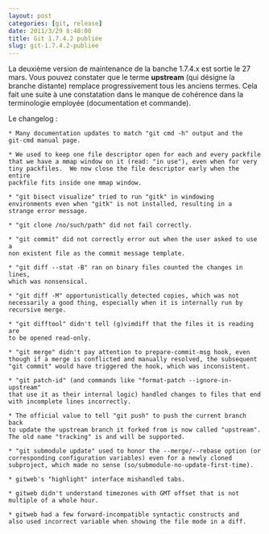 ```yaml
---
layout: post
categories: [git, release]
date: 2011/3/29 8:48:00
title: Git 1.7.4.2 publiée
slug: git-1.7.4.2-publiee
---
```


La deuxième version de maintenance de la banche 1.7.4.x est sortie le 27 mars. Vous pouvez constater que le terme **upstream** (qui désigne la branche distante) remplace progressivement tous les anciens termes. Cela fait une suite à une constatation dans le manque de cohérence dans la terminologie employée (documentation et commande).

Le changelog :

    * Many documentation updates to match "git cmd -h" output and the
    git-cmd manual page.

    * We used to keep one file descriptor open for each and every packfile
    that we have a mmap window on it (read: "in use"), even when for very
    tiny packfiles.  We now close the file descriptor early when the entire
    packfile fits inside one mmap window.

    * "git bisect visualize" tried to run "gitk" in windowing
    environments even when "gitk" is not installed, resulting in a
    strange error message.

    * "git clone /no/such/path" did not fail correctly.

    * "git commit" did not correctly error out when the user asked to use a
    non existent file as the commit message template.

    * "git diff --stat -B" ran on binary files counted the changes in lines,
    which was nonsensical.

    * "git diff -M" opportunistically detected copies, which was not
    necessarily a good thing, especially when it is internally run by
    recursive merge.

    * "git difftool" didn't tell (g)vimdiff that the files it is reading are
    to be opened read-only.

    * "git merge" didn't pay attention to prepare-commit-msg hook, even
    though if a merge is conflicted and manually resolved, the subsequent
    "git commit" would have triggered the hook, which was inconsistent.

    * "git patch-id" (and commands like "format-patch --ignore-in-upstream"
    that use it as their internal logic) handled changes to files that end
    with incomplete lines incorrectly.

    * The official value to tell "git push" to push the current branch back
    to update the upstream branch it forked from is now called "upstream".
    The old name "tracking" is and will be supported.

    * "git submodule update" used to honor the --merge/--rebase option (or
    corresponding configuration variables) even for a newly cloned
    subproject, which made no sense (so/submodule-no-update-first-time).

    * gitweb's "highlight" interface mishandled tabs.

    * gitweb didn't understand timezones with GMT offset that is not
    multiple of a whole hour.

    * gitweb had a few forward-incompatible syntactic constructs and
    also used incorrect variable when showing the file mode in a diff.

